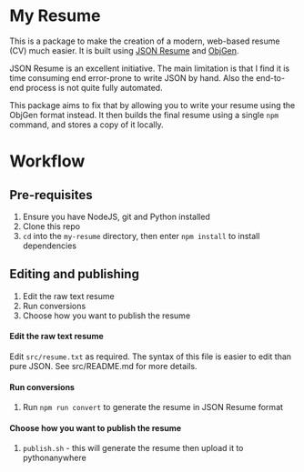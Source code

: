 # My Resume

This is a package to make the creation of a modern, web-based resume (CV) much easier.  It is built using [JSON Resume](https://jsonresume.org) and [ObjGen](https://www.npmjs.com/package/objgen).

JSON Resume is an excellent initiative.  The main limitation is that I find it is time consuming end error-prone to write JSON by hand.  Also the end-to-end process  is not quite fully automated.

This package aims to fix that by allowing you to write your resume using the ObjGen format instead.  It then builds the final resume using a single `npm` command, and stores a copy of it locally.



# Workflow

## Pre-requisites
1. Ensure you have NodeJS, git and Python installed 
1. Clone this repo
1. `cd` into the `my-resume` directory, then enter `npm install` to install dependencies

## Editing and publishing
1. Edit the raw text resume
1. Run conversions
1. Choose how you want to publish the resume

#### Edit the raw text resume
Edit `src/resume.txt` as required.  The syntax of this file is easier to edit than pure JSON.  See src/README.md for more details.

#### Run conversions
1. Run `npm run convert` to generate the resume in JSON Resume format

#### Choose how you want to publish the resume
1. `publish.sh` - this will generate the resume then upload it to pythonanywhere
